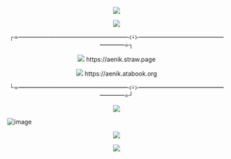  <p align="center">
<img src="https://64.media.tumblr.com/60574c261624b157a203e9edb555ded9/3c8c095e0bb4eb83-fd/s1280x1920/91bae7b5e7e1082a868875f9da4cefed29826625.pnj">

<p align="center">
<img src="https://gifcity.carrd.co/assets/images/gallery12/3e9c6395.gif?v=26dffab5">

 


<p align="center">
┌⌯━━━━━━━━━━━━━━━━━━⊰⍣⊱━━━━━━━━━━━━━━━━━━⌯┐
<p align="center">
<img src="https://pixelsafari.neocities.org/favicon/horror/skull6.gif"> https://aenik.straw.page
 <p align="center">
<img src="https://pixelsafari.neocities.org/favicon/horror/skull6.gif"> https://aenik.atabook.org


  
 <p align="center">
└⌯━━━━━━━━━━━━━━━━━━⊰⍣⊱━━━━━━━━━━━━━━━━━━⌯┘

<p align="center">
<img src="https://gifcity.carrd.co/assets/images/gallery12/3e9c6395.gif?v=26dffab5">





<p align="center">


![image](https://github.com/user-attachments/assets/af041395-e07c-40a3-ba19-7e8348251ec6)

  
<p align="center">
<img src="https://gifcity.carrd.co/assets/images/gallery12/3e9c6395.gif?v=26dffab5">


<p align="center">


<p align="center">


    
<p align="center">
<img src="https://64.media.tumblr.com/60574c261624b157a203e9edb555ded9/3c8c095e0bb4eb83-fd/s1280x1920/91bae7b5e7e1082a868875f9da4cefed29826625.pnj">
